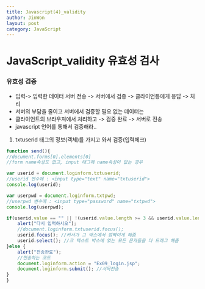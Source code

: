 ```yaml
---
title: Javascript(4)_validity
author: JinWon
layout: post
category: JavaScript
---
```


# JavaScript_validity 유효성 검사

### 유효성 검증
- 입력-> 입력한 데이터 서버 전송 -> 서버에서 검증 -> 클라이언틍에게 응답 -> 처리
- 서버의 부담을 줄이고 서버에서 검증할 필요 없는 데이터는
- 클라이언트의 브라우져에서 처리하고 -> 검증 완료 -> 서버로 전송
- javascript 언어를 통해서 검증해라..

1. txtuserid 태그의 정보(객체)를 가지고 와서 검증(입력체크)
~~~javascript
function send(){
//document.forms[0].elements[0]
//form name속성도 없고, input 태그에 name속성이 없는 경우

var userid = document.loginform.txtuserid;
//userid 변수에 : <input type="text" name="txtuserid">
console.log(userid);

var userpwd = document.loginform.txtpwd;
//userpwd 변수에 : <input type="password" name="txtpwd">
console.log(userpwd);

if(userid.value == "" || !(userid.value.length >= 3 && userid.value.length <=10)){
    alert("다시 입력하시오");
    //document.loginform.txtuserid.focus();
    userid.focus(); //커서가 그 박스에서 깜빡이게 해줌
    userid.select(); //크 텍스트 박스에 있는 모든 문자들을 다 드래그 해줌
}else {
    alert("전송완료");
    //전송하는 코드
    document.loginform.action = "Ex09_login.jsp";
    document.loginform.submit(); //서버전송
}
}
~~~